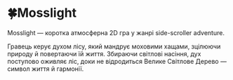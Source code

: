 # 🍀Mosslight

Mosslight — коротка атмосферна 2D гра у жанрі side-scroller adventure.

Гравець керує духом лісу, який мандрує моховими хащами, зцілюючи природу й повертаючи їй життя.
Збираючи світлові насіння, дух поступово оживляє ліс, доки не відродиться Велике Світлове Дерево — символ життя й гармонії.
